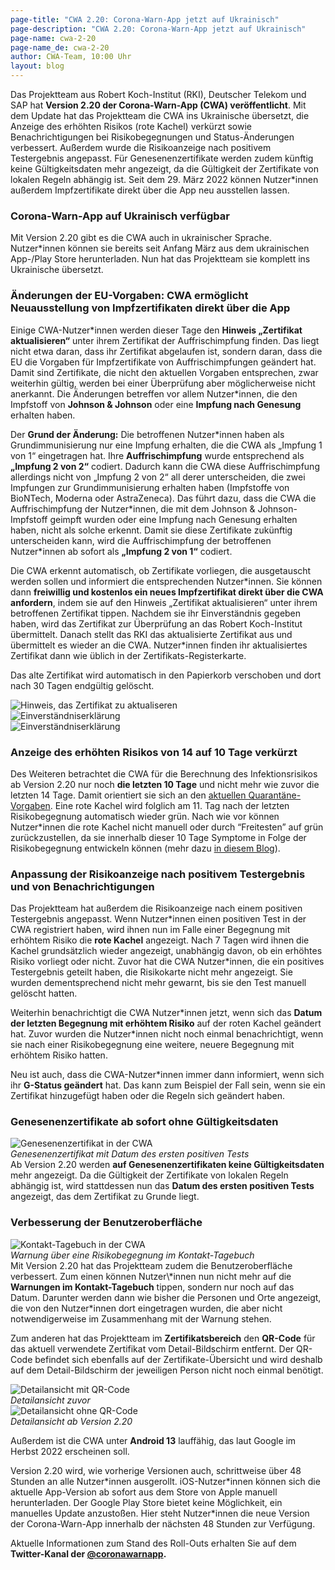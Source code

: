 ```yaml
---
page-title: "CWA 2.20: Corona-Warn-App jetzt auf Ukrainisch"
page-description: "CWA 2.20: Corona-Warn-App jetzt auf Ukrainisch"
page-name: cwa-2-20
page-name_de: cwa-2-20
author: CWA-Team, 10:00 Uhr
layout: blog
---
```


Das Projektteam aus Robert Koch-Institut (RKI), Deutscher Telekom und SAP hat **Version 2.20 der Corona-Warn-App (CWA) veröffentlicht**. Mit dem Update hat das Projektteam die CWA ins Ukrainische übersetzt, die Anzeige des erhöhten Risikos (rote Kachel) verkürzt sowie Benachrichtigungen bei Risikobegegnungen und Status-Änderungen verbessert. Außerdem wurde die Risikoanzeige nach positivem Testergebnis angepasst. Für Genesenenzertifikate werden zudem künftig keine Gültigkeitsdaten mehr angezeigt, da die Gültigkeit der Zertifikate von lokalen Regeln abhängig ist. Seit dem 29. März 2022 können Nutzer*innen außerdem Impfzertifikate direkt über die App neu ausstellen lassen.

<!-- overview -->

### Corona-Warn-App auf Ukrainisch verfügbar
Mit Version 2.20 gibt es die CWA auch in ukrainischer Sprache. Nutzer*innen können sie bereits seit Anfang März aus dem ukrainischen App-/Play Store herunterladen. Nun hat das Projektteam sie komplett ins Ukrainische übersetzt. 

### Änderungen der EU-Vorgaben: CWA ermöglicht Neuausstellung von Impfzertifikaten direkt über die App

Einige CWA-Nutzer\*innen werden dieser Tage den **Hinweis „Zertifikat aktualisieren“** unter ihrem Zertifikat der Auffrischimpfung finden. Das liegt nicht etwa daran, dass ihr Zertifikat abgelaufen ist, sondern daran, dass die EU die Vorgaben für Impfzertifikate von Auffrischimpfungen geändert hat. Damit sind Zertifikate, die nicht den aktuellen Vorgaben entsprechen, zwar weiterhin gültig, werden bei einer Überprüfung aber möglicherweise nicht anerkannt. Die Änderungen betreffen vor allem Nutzer\*innen, die den Impfstoff von **Johnson & Johnson** oder eine **Impfung nach Genesung** erhalten haben.

Der **Grund der Änderung:** Die betroffenen Nutzer\*innen haben als Grundimmunisierung nur eine Impfung erhalten, die die CWA als „Impfung 1 von 1“ eingetragen hat. Ihre **Auffrischimpfung** wurde entsprechend als **„Impfung 2 von 2“** codiert. Dadurch kann die CWA diese Auffrischimpfung allerdings nicht von „Impfung 2 von 2“ all derer unterscheiden, die zwei Impfungen zur Grundimmunisierung erhalten haben (Impfstoffe von BioNTech, Moderna oder AstraZeneca). Das führt dazu, dass die CWA die Auffrischimpfung der Nutzer\*innen, die mit dem Johnson & Johnson-Impfstoff geimpft wurden oder eine Impfung nach Genesung erhalten haben, nicht als solche erkennt. Damit sie diese Zertifikate zukünftig unterscheiden kann, wird die Auffrischimpfung der betroffenen Nutzer*innen ab sofort als **„Impfung 2 von 1“** codiert. 

Die CWA erkennt automatisch, ob Zertifikate vorliegen, die ausgetauscht werden sollen und informiert die entsprechenden Nutzer\*innen. Sie können dann **freiwillig und kostenlos ein neues Impfzertifikat direkt über die CWA anfordern**, indem sie auf den Hinweis „Zertifikat aktualisieren“ unter ihrem betroffenen Zertifikat tippen. Nachdem sie ihr Einverständnis gegeben haben, wird das Zertifikat zur Überprüfung an das Robert Koch-Institut übermittelt. Danach stellt das RKI das aktualisierte Zertifikat aus und übermittelt es wieder an die CWA. Nutzer\*innen finden ihr aktualisiertes Zertifikat dann wie üblich in der Zertifikats-Registerkarte.

Das alte Zertifikat wird automatisch in den Papierkorb verschoben und dort nach 30 Tagen endgültig gelöscht. 

<div class="row">
    <div class="col-6 col-lg-4">
        <div class="mb-4 text-center">
            <img src="./neuaustellung(1).png" title="Hinweis, das Zertifikat zu aktualiseren" alt="Hinweis, das Zertifikat zu aktualiseren" />
        </div>
    </div>
    <div class="col-6 col-lg-4">
        <div class="mb-4 text-center">
            <img src="./neuaustellung(2).png" title="Einverständniserklärung" alt="Einverständniserklärung" />
        </div>
    </div>
    <div class="col-6 col-lg-4">
        <div class="mb-4 text-center">
            <img src="./neuaustellung(3).png" title="Einverständniserklärung" alt="Einverständniserklärung" />
        </div>
    </div>
</div>

### Anzeige des erhöhten Risikos von 14 auf 10 Tage verkürzt 
Des Weiteren betrachtet die CWA für die Berechnung des Infektionsrisikos ab Version 2.20 nur noch **die letzten 10 Tage** und nicht mehr wie zuvor die letzten 14 Tage. Damit orientiert sie sich an den [aktuellen Quarantäne-Vorgaben](https://www.rki.de/DE/Content/InfAZ/N/Neuartiges_Coronavirus/Quarantaene/Absonderung.html#:~:text=Kontaktpersonen%20sollen%20sich%20selbst%20monitoren,Isolierungszeit%20ab%20dem%20Datum%20eines). Eine rote Kachel wird folglich am 11. Tag nach der letzten Risikobegegnung automatisch wieder grün. Nach wie vor können Nutzer\*innen die rote Kachel nicht manuell oder durch “Freitesten” auf grün zurückzustellen, da sie innerhalb dieser 10 Tage Symptome in Folge der Risikobegegnung entwickeln können (mehr dazu [in diesem Blog](/de/blog/2021-12-15-cwa-red-tile-guidance/)). 

### Anpassung der Risikoanzeige nach positivem Testergebnis und von Benachrichtigungen 
Das Projektteam hat außerdem die Risikoanzeige nach einem positiven Testergebnis angepasst. Wenn Nutzer\*innen einen positiven Test in der CWA registriert haben, wird ihnen nun im Falle einer Begegnung mit erhöhtem Risiko die **rote Kachel** angezeigt. Nach 7 Tagen wird ihnen die Kachel grundsätzlich wieder angezeigt, unabhängig davon, ob ein erhöhtes Risiko vorliegt oder nicht. Zuvor hat die CWA Nutzer\*innen, die ein positives Testergebnis geteilt haben, die Risikokarte nicht mehr angezeigt. Sie wurden dementsprechend nicht mehr gewarnt, bis sie den Test manuell gelöscht hatten.  

Weiterhin benachrichtigt die CWA Nutzer\*innen jetzt, wenn sich das **Datum der letzten Begegnung mit erhöhtem Risiko** auf der roten Kachel geändert hat. Zuvor wurden die Nutzer\*innen nicht noch einmal benachrichtigt, wenn sie nach einer Risikobegegnung eine weitere, neuere Begegnung mit erhöhtem Risiko hatten.

Neu ist auch, dass die CWA-Nutzer\*innen immer dann informiert, wenn sich ihr **G-Status geändert** hat. Das kann zum Beispiel der Fall sein, wenn sie ein Zertifikat hinzugefügt haben oder die Regeln sich geändert haben.


### Genesenenzertifikate ab sofort ohne Gültigkeitsdaten

<div class="row">
    <div class="col-lg-6 col-12 order-1 order-lg-12">
        <div class="mb-4 text-center">
            <img class="mb-2" src="./Genesenenzertifikat.png" alt="Genesenenzertifikat in der CWA" />
            <figcaption aria-hidden="true"><em>Genesenenzertifikat mit Datum des ersten positiven Tests</em></figcaption>
        </div>
    </div>
    <div class="col-lg-6 col-12 oder-12 order-lg-1">
        Ab Version 2.20 werden <strong>auf Genesenenzertifikaten keine Gültigkeitsdaten</strong> mehr angezeigt. Da die Gültigkeit der Zertifikate von lokalen Regeln abhängig ist, wird stattdessen nun das <strong>Datum des ersten positiven Tests</strong> angezeigt, das dem Zertifikat zu Grunde liegt.  
    </div>
</div>

### Verbesserung der Benutzeroberfläche

<div class="row">
    <div class="col-lg-6 col-12 order-1 order-lg-1">
        <div class="mb-4 text-center">
            <img class="mb-2" src="./kontakt-tagebuch.png" alt="Kontakt-Tagebuch in der CWA"/>
            <figcaption aria-hidden="true"><em>Warnung über eine Risikobegegnung im Kontakt-Tagebuch</em></figcaption>
        </div>
    </div>
    <div class="col-lg-6 col-12 oder-12 order-lg-12">
        Mit Version 2.20 hat das Projektteam zudem die Benutzeroberfläche verbessert. Zum einen können Nutzer\*innen nun nicht mehr auf die <strong>Warnungen im Kontakt-Tagebuch</strong> tippen, sondern nur noch auf das Datum. Darunter werden dann wie bisher die Personen und Orte angezeigt, die von den Nutzer*innen dort eingetragen wurden, die aber nicht notwendigerweise im Zusammenhang mit der Warnung stehen. 
    </div>
</div>

Zum anderen hat das Projektteam im **Zertifikatsbereich** den **QR-Code** für das aktuell verwendete Zertifikat vom Detail-Bildschirm entfernt. Der QR-Code befindet sich ebenfalls auf der Zertifikate-Übersicht und wird deshalb auf dem Detail-Bildschirm der jeweiligen Person nicht noch einmal benötigt. 

<div class="row">
    <div class="col-6">
        <div class="mb-4 text-center">
            <img class="mb-2" src="./qr-code-vorher.png" title="Detailansicht mit QR-Code" alt="Detailansicht mit QR-Code" />
            <figcaption aria-hidden="true"><em>Detailansicht zuvor</em></figcaption>
        </div>
    </div>
    <div class="col-6 ">
        <div class="mb-4 text-center">
            <img class="mb-2" src="./qr-code-nachher.png" title="Detailansicht ohne QR-Code" alt="Detailansicht ohne QR-Code" />
            <figcaption aria-hidden="true"><em>Detailansicht ab Version 2.20</em></figcaption>
        </div>
    </div>
</div>

Außerdem ist die CWA unter **Android 13** lauffähig, das laut Google im Herbst 2022 erscheinen soll. 

Version 2.20 wird, wie vorherige Versionen auch, schrittweise über 48 Stunden an alle Nutzer*innen ausgerollt. iOS-Nutzer\*innen können sich die aktuelle App-Version ab sofort aus dem Store von Apple manuell herunterladen. Der Google Play Store bietet keine Möglichkeit, ein manuelles Update anzustoßen. Hier steht Nutzer\*innen die neue Version der Corona-Warn-App innerhalb der nächsten 48 Stunden zur Verfügung.

Aktuelle Informationen zum Stand des Roll-Outs erhalten Sie auf dem **Twitter-Kanal der [@coronawarnapp](https://twitter.com/coronawarnapp).**
